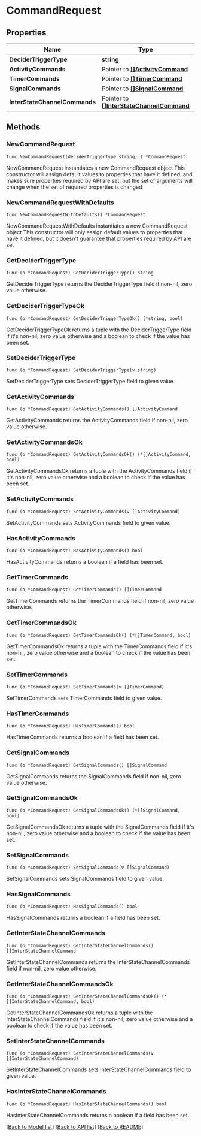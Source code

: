 # CommandRequest

## Properties

Name | Type | Description | Notes
------------ | ------------- | ------------- | -------------
**DeciderTriggerType** | **string** |  | 
**ActivityCommands** | Pointer to [**[]ActivityCommand**](ActivityCommand.md) |  | [optional] 
**TimerCommands** | Pointer to [**[]TimerCommand**](TimerCommand.md) |  | [optional] 
**SignalCommands** | Pointer to [**[]SignalCommand**](SignalCommand.md) |  | [optional] 
**InterStateChannelCommands** | Pointer to [**[]InterStateChannelCommand**](InterStateChannelCommand.md) |  | [optional] 

## Methods

### NewCommandRequest

`func NewCommandRequest(deciderTriggerType string, ) *CommandRequest`

NewCommandRequest instantiates a new CommandRequest object
This constructor will assign default values to properties that have it defined,
and makes sure properties required by API are set, but the set of arguments
will change when the set of required properties is changed

### NewCommandRequestWithDefaults

`func NewCommandRequestWithDefaults() *CommandRequest`

NewCommandRequestWithDefaults instantiates a new CommandRequest object
This constructor will only assign default values to properties that have it defined,
but it doesn't guarantee that properties required by API are set

### GetDeciderTriggerType

`func (o *CommandRequest) GetDeciderTriggerType() string`

GetDeciderTriggerType returns the DeciderTriggerType field if non-nil, zero value otherwise.

### GetDeciderTriggerTypeOk

`func (o *CommandRequest) GetDeciderTriggerTypeOk() (*string, bool)`

GetDeciderTriggerTypeOk returns a tuple with the DeciderTriggerType field if it's non-nil, zero value otherwise
and a boolean to check if the value has been set.

### SetDeciderTriggerType

`func (o *CommandRequest) SetDeciderTriggerType(v string)`

SetDeciderTriggerType sets DeciderTriggerType field to given value.


### GetActivityCommands

`func (o *CommandRequest) GetActivityCommands() []ActivityCommand`

GetActivityCommands returns the ActivityCommands field if non-nil, zero value otherwise.

### GetActivityCommandsOk

`func (o *CommandRequest) GetActivityCommandsOk() (*[]ActivityCommand, bool)`

GetActivityCommandsOk returns a tuple with the ActivityCommands field if it's non-nil, zero value otherwise
and a boolean to check if the value has been set.

### SetActivityCommands

`func (o *CommandRequest) SetActivityCommands(v []ActivityCommand)`

SetActivityCommands sets ActivityCommands field to given value.

### HasActivityCommands

`func (o *CommandRequest) HasActivityCommands() bool`

HasActivityCommands returns a boolean if a field has been set.

### GetTimerCommands

`func (o *CommandRequest) GetTimerCommands() []TimerCommand`

GetTimerCommands returns the TimerCommands field if non-nil, zero value otherwise.

### GetTimerCommandsOk

`func (o *CommandRequest) GetTimerCommandsOk() (*[]TimerCommand, bool)`

GetTimerCommandsOk returns a tuple with the TimerCommands field if it's non-nil, zero value otherwise
and a boolean to check if the value has been set.

### SetTimerCommands

`func (o *CommandRequest) SetTimerCommands(v []TimerCommand)`

SetTimerCommands sets TimerCommands field to given value.

### HasTimerCommands

`func (o *CommandRequest) HasTimerCommands() bool`

HasTimerCommands returns a boolean if a field has been set.

### GetSignalCommands

`func (o *CommandRequest) GetSignalCommands() []SignalCommand`

GetSignalCommands returns the SignalCommands field if non-nil, zero value otherwise.

### GetSignalCommandsOk

`func (o *CommandRequest) GetSignalCommandsOk() (*[]SignalCommand, bool)`

GetSignalCommandsOk returns a tuple with the SignalCommands field if it's non-nil, zero value otherwise
and a boolean to check if the value has been set.

### SetSignalCommands

`func (o *CommandRequest) SetSignalCommands(v []SignalCommand)`

SetSignalCommands sets SignalCommands field to given value.

### HasSignalCommands

`func (o *CommandRequest) HasSignalCommands() bool`

HasSignalCommands returns a boolean if a field has been set.

### GetInterStateChannelCommands

`func (o *CommandRequest) GetInterStateChannelCommands() []InterStateChannelCommand`

GetInterStateChannelCommands returns the InterStateChannelCommands field if non-nil, zero value otherwise.

### GetInterStateChannelCommandsOk

`func (o *CommandRequest) GetInterStateChannelCommandsOk() (*[]InterStateChannelCommand, bool)`

GetInterStateChannelCommandsOk returns a tuple with the InterStateChannelCommands field if it's non-nil, zero value otherwise
and a boolean to check if the value has been set.

### SetInterStateChannelCommands

`func (o *CommandRequest) SetInterStateChannelCommands(v []InterStateChannelCommand)`

SetInterStateChannelCommands sets InterStateChannelCommands field to given value.

### HasInterStateChannelCommands

`func (o *CommandRequest) HasInterStateChannelCommands() bool`

HasInterStateChannelCommands returns a boolean if a field has been set.


[[Back to Model list]](../README.md#documentation-for-models) [[Back to API list]](../README.md#documentation-for-api-endpoints) [[Back to README]](../README.md)


